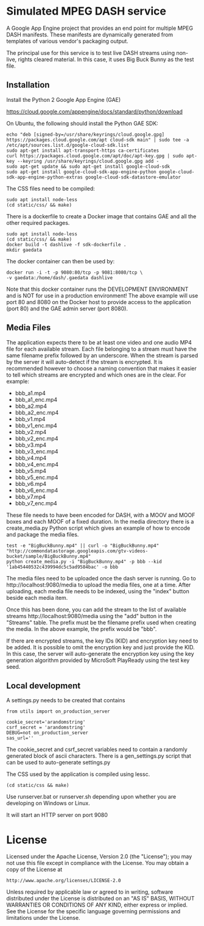 Simulated MPEG DASH service
===========================

A Google App Engine project that provides an end point for multiple MPEG DASH
manifests. These manifests are dynamically generated from templates of various
vendor's packaging output.

The principal use for this service is to test live DASH streams using
non-live, rights cleared material. In this case, it uses Big Buck Bunny
as the test file.

Installation
------------
Install the Python 2 Google App Engine (GAE)
 
https://cloud.google.com/appengine/docs/standard/python/download

On Ubuntu, the following should install the Python GAE SDK:

    echo "deb [signed-by=/usr/share/keyrings/cloud.google.gpg] https://packages.cloud.google.com/apt cloud-sdk main" | sudo tee -a /etc/apt/sources.list.d/google-cloud-sdk.list
	sudo apt-get install apt-transport-https ca-certificates
	curl https://packages.cloud.google.com/apt/doc/apt-key.gpg | sudo apt-key --keyring /usr/share/keyrings/cloud.google.gpg add -
	sudo apt-get update && sudo apt-get install google-cloud-sdk
    sudo apt-get install google-cloud-sdk-app-engine-python google-cloud-sdk-app-engine-python-extras google-cloud-sdk-datastore-emulator

The CSS files need to be compiled:

	sudo apt install node-less
    (cd static/css/ && make)

There is a dockerfile to create a Docker image that contains GAE and
all the other required packages.

	sudo apt install node-less
    (cd static/css/ && make)
    docker build -t dashlive -f sdk-dockerfile .
    mkdir gaedata

The docker container can then be used by:

    docker run -i -t -p 9080:80/tcp -p 9081:8080/tcp \
    -v gaedata:/home/dash/.gaedata dashlive

Note that this docker container runs the DEVELOPMENT ENVIRONMENT
and is NOT for use in a production environment! The above example
will use port 80 and 8080 on the Docker host to provide access to
the application (port 80) and the GAE admin server (port 8080).

Media Files
-----------
The application expects there to be at least one video and one audio
MP4 file for each available stream. Each file belonging to a stream
must have the same filename prefix followed by an underscore. When the
stream is parsed by the server it will auto-detect if the stream is
encrypted. It is recommended however to choose a naming convention
that makes it easier to tell which streams are encrypted and which
ones are in the clear. For example:

* bbb_a1.mp4
* bbb_a1_enc.mp4
* bbb_a2.mp4
* bbb_a2_enc.mp4
* bbb_v1.mp4
* bbb_v1_enc.mp4 
* bbb_v2.mp4
* bbb_v2_enc.mp4
* bbb_v3.mp4
* bbb_v3_enc.mp4
* bbb_v4.mp4
* bbb_v4_enc.mp4
* bbb_v5.mp4
* bbb_v5_enc.mp4
* bbb_v6.mp4
* bbb_v6_enc.mp4
* bbb_v7.mp4
* bbb_v7_enc.mp4

These file needs to have been encoded for DASH, with a MOOV and MOOF boxes
and each MOOF of a fixed duration. In the media directory there is a
create_media.py Python script which gives an example of how to encode and
package the media files.

    test -e "BigBuckBunny.mp4" || curl -o "BigBuckBunny.mp4" "http://commondatastorage.googleapis.com/gtv-videos-bucket/sample/BigBuckBunny.mp4"
    python create_media.py -i "BigBuckBunny.mp4" -p bbb --kid '1ab45440532c439994dc5c5ad9584bac' -o bbb

The media files need to be uploaded once the dash server is running. Go to
http://localhost:9080/media to upload the media files, one at a time.
After uploading, each media file needs to be indexed, using the
"index" button beside each media item.

Once this has been done, you can add the stream to the list of
available streams http://localhost:9080/media using the "add" button
in the "Streams" table. The prefix must be the filename prefix used 
when creating the media. In the above example, the prefix would be
"bbb".

If there are encrypted streams, the key IDs (KID) and encryption key
need to be added. It is possible to omit the encryption key and just
provide the KID. In this case, the server will auto-generate the
encryption key using the key generation algorithm provided by
MicroSoft PlayReady using the test key seed.

Local development
-----------------
A settings.py needs to be created that contains 

    from utils import on_production_server

    cookie_secret='arandomstring'
    csrf_secret = 'arandomstring'
    DEBUG=not on_production_server
    sas_url=''
 
The cookie_secret and csrf_secret variables need to contain a randomly
generated block of ascii characters. There is a gen_settings.py script
that can be used to auto-generate settings.py

The CSS used by the application is compiled using lessc.

    (cd static/css && make)

Use runserver.bat or runserver.sh depending upon whether you are developing
on Windows or Linux.

It will start an HTTP server on port 9080

License
=======
Licensed under the Apache License, Version 2.0 (the "License");
you may not use this file except in compliance with the License.
You may obtain a copy of the License at

    http://www.apache.org/licenses/LICENSE-2.0

Unless required by applicable law or agreed to in writing, software
distributed under the License is distributed on an "AS IS" BASIS,
WITHOUT WARRANTIES OR CONDITIONS OF ANY KIND, either express or implied.
See the License for the specific language governing permissions and
limitations under the License.
